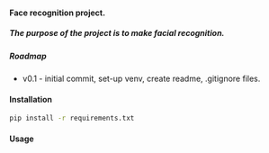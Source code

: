#### Face recognition project.
##### The purpose of the project is to make facial recognition.

##### Roadmap

* v0.1 - initial commit, set-up venv, create readme, .gitignore files.

#### Installation

```bash
pip install -r requirements.txt
```

#### Usage
